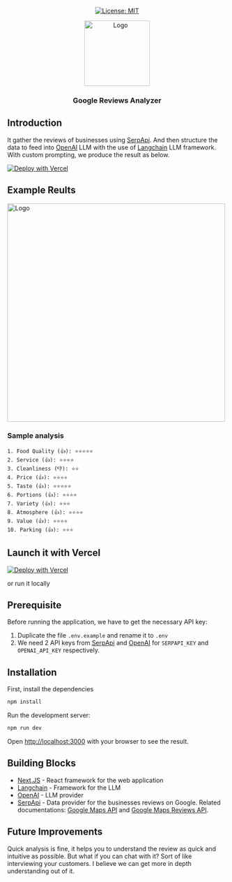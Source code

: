 <div align="center">

  [![License: MIT](https://img.shields.io/github/license/serpapi/google-reviews-analyzer)](https://github.com/serpapi/review-analyzer/blob/master/LICENSE)

</div>

<div align="center">
  <img src="https://raw.githubusercontent.com/serpapi/google-reviews-analyzer/main/public/logo.png" width="150" alt="Logo">
  <h3>Google Reviews Analyzer</h3>
</div>

## Introduction

It gather the reviews of businesses using [SerpApi](https://serpapi.com/). And then structure the data to feed into [OpenAI](https://openai.com/) LLM with the use of [Langchain](https://github.com/hwchase17/langchain) LLM framework. With custom prompting, we produce the result as below.

[![Deploy with Vercel](https://vercel.com/button)](https://vercel.com/new/clone?repository-url=https%3A%2F%2Fgithub.com%2Fserpapi%2Fgoogle-reviews-analyzer&env=SERPAPI_KEY,OPENAI_API_KEY&envDescription=Signup%20for%20OpenAI(https%3A%2F%2Fplatform.openai.com%2F)%20and%20get%20free%20credits%20upon%20sign%20up%20with%20SerpApi(https%3A%2F%2Fserpapi.com%2F)&project-name=google-reviews-analyzer&repository-name=google-reviews-analyzer&redirect-url=https%3A%2F%2Fdocs.google.com%2Fforms%2Fd%2Fe%2F1FAIpQLSdIbgvx2plCp-3-rD4D8peU8i1EsoL5muwhqKixobDrLhpLSA%2Fviewform%3Fusp%3Dsf_link)

## Example Reults

<img src="https://raw.githubusercontent.com/serpapi/google-reviews-analyzer/main/public/sample.png" width="500" alt="Logo">

### Sample analysis
```
1. Food Quality (👍): ⭐⭐⭐⭐⭐
2. Service (👍): ⭐⭐⭐⭐
3. Cleanliness (👎): ⭐⭐
4. Price (👍): ⭐⭐⭐⭐
5. Taste (👍): ⭐⭐⭐⭐⭐
6. Portions (👍): ⭐⭐⭐⭐
7. Variety (👍): ⭐⭐⭐
8. Atmosphere (👍): ⭐⭐⭐⭐
9. Value (👍): ⭐⭐⭐⭐
10. Parking (👍): ⭐⭐⭐
```

## Launch it with Vercel

[![Deploy with Vercel](https://vercel.com/button)](https://vercel.com/new/clone?repository-url=https%3A%2F%2Fgithub.com%2Fserpapi%2Fgoogle-reviews-analyzer&env=SERPAPI_KEY,OPENAI_API_KEY&envDescription=Signup%20for%20OpenAI(https%3A%2F%2Fplatform.openai.com%2F)%20and%20get%20free%20credits%20upon%20sign%20up%20with%20SerpApi(https%3A%2F%2Fserpapi.com%2F)&project-name=google-reviews-analyzer&repository-name=google-reviews-analyzer&redirect-url=https%3A%2F%2Fdocs.google.com%2Fforms%2Fd%2Fe%2F1FAIpQLSdIbgvx2plCp-3-rD4D8peU8i1EsoL5muwhqKixobDrLhpLSA%2Fviewform%3Fusp%3Dsf_link)

or run it locally

## Prerequisite

Before running the application, we have to get the necessary API key:
1. Duplicate the file `.env.example` and rename it to `.env`
2. We need 2 API keys from [SerpApi](https://serpapi.com/) and [OpenAI](https://platform.openai.com/) for `SERPAPI_KEY` and `OPENAI_API_KEY` respectively.

## Installation

First, install the dependencies

```bash
npm install
```

Run the development server:

```bash
npm run dev
```

Open [http://localhost:3000](http://localhost:3000) with your browser to see the result.

## Building Blocks

- [Next.JS](https://nextjs.org/) - React framework for the web application
- [Langchain](https://github.com/hwchase17/langchain) - Framework for the LLM
- [OpenAI](https://openai.com/) - LLM provider
- [SerpApi](https://serpapi.com/) - Data provider for the businesses reviews on Google. Related documentations: [Google Maps API](https://serpapi.com/google-maps-api) and [Google Maps Reviews API](https://serpapi.com/google-maps-reviews-api).

## Future Improvements

Quick analysis is fine, it helps you to understand the review as quick and intuitive as possible. But what if you can chat with it? Sort of like interviewing your customers. I believe we can get more in depth understanding out of it.